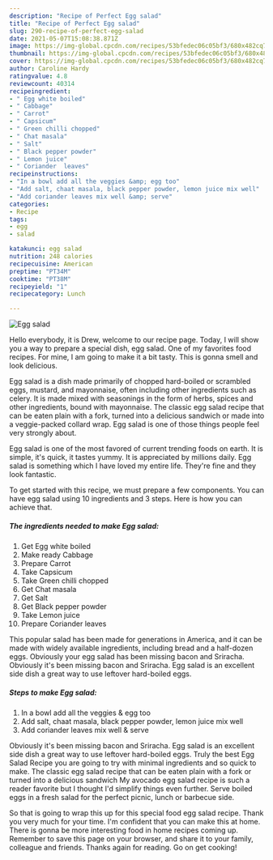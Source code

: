 ```yaml
---
description: "Recipe of Perfect Egg salad"
title: "Recipe of Perfect Egg salad"
slug: 290-recipe-of-perfect-egg-salad
date: 2021-05-07T15:08:38.871Z
image: https://img-global.cpcdn.com/recipes/53bfedec06c05bf3/680x482cq70/egg-salad-recipe-main-photo.jpg
thumbnail: https://img-global.cpcdn.com/recipes/53bfedec06c05bf3/680x482cq70/egg-salad-recipe-main-photo.jpg
cover: https://img-global.cpcdn.com/recipes/53bfedec06c05bf3/680x482cq70/egg-salad-recipe-main-photo.jpg
author: Caroline Hardy
ratingvalue: 4.8
reviewcount: 40314
recipeingredient:
- " Egg white boiled"
- " Cabbage"
- " Carrot"
- " Capsicum"
- " Green chilli chopped"
- " Chat masala"
- " Salt"
- " Black pepper powder"
- " Lemon juice"
- " Coriander  leaves"
recipeinstructions:
- "In a bowl add all the veggies &amp; egg too"
- "Add salt, chaat masala, black pepper powder, lemon juice mix well"
- "Add coriander leaves mix well &amp; serve"
categories:
- Recipe
tags:
- egg
- salad

katakunci: egg salad 
nutrition: 248 calories
recipecuisine: American
preptime: "PT34M"
cooktime: "PT38M"
recipeyield: "1"
recipecategory: Lunch

---
```



![Egg salad](https://img-global.cpcdn.com/recipes/53bfedec06c05bf3/680x482cq70/egg-salad-recipe-main-photo.jpg)

Hello everybody, it is Drew, welcome to our recipe page. Today, I will show you a way to prepare a special dish, egg salad. One of my favorites food recipes. For mine, I am going to make it a bit tasty. This is gonna smell and look delicious.

Egg salad is a dish made primarily of chopped hard-boiled or scrambled eggs, mustard, and mayonnaise, often including other ingredients such as celery. It is made mixed with seasonings in the form of herbs, spices and other ingredients, bound with mayonnaise. The classic egg salad recipe that can be eaten plain with a fork, turned into a delicious sandwich or made into a veggie-packed collard wrap. Egg salad is one of those things people feel very strongly about.

Egg salad is one of the most favored of current trending foods on earth. It is simple, it's quick, it tastes yummy. It is appreciated by millions daily. Egg salad is something which I have loved my entire life. They're fine and they look fantastic.


To get started with this recipe, we must prepare a few components. You can have egg salad using 10 ingredients and 3 steps. Here is how you can achieve that.

<!--inarticleads1-->

##### The ingredients needed to make Egg salad:

1. Get  Egg white boiled
1. Make ready  Cabbage
1. Prepare  Carrot
1. Take  Capsicum
1. Take  Green chilli chopped
1. Get  Chat masala
1. Get  Salt
1. Get  Black pepper powder
1. Take  Lemon juice
1. Prepare  Coriander  leaves


This popular salad has been made for generations in America, and it can be made with widely available ingredients, including bread and a half-dozen eggs. Obviously your egg salad has been missing bacon and Sriracha. Obviously it&#39;s been missing bacon and Sriracha. Egg salad is an excellent side dish a great way to use leftover hard-boiled eggs. 

<!--inarticleads2-->

##### Steps to make Egg salad:

1. In a bowl add all the veggies &amp; egg too
1. Add salt, chaat masala, black pepper powder, lemon juice mix well
1. Add coriander leaves mix well &amp; serve


Obviously it&#39;s been missing bacon and Sriracha. Egg salad is an excellent side dish a great way to use leftover hard-boiled eggs. Truly the best Egg Salad Recipe you are going to try with minimal ingredients and so quick to make. The classic egg salad recipe that can be eaten plain with a fork or turned into a delicious sandwich My avocado egg salad recipe is such a reader favorite but I thought I&#39;d simplify things even further. Serve boiled eggs in a fresh salad for the perfect picnic, lunch or barbecue side. 

So that is going to wrap this up for this special food egg salad recipe. Thank you very much for your time. I'm confident that you can make this at home. There is gonna be more interesting food in home recipes coming up. Remember to save this page on your browser, and share it to your family, colleague and friends. Thanks again for reading. Go on get cooking!

